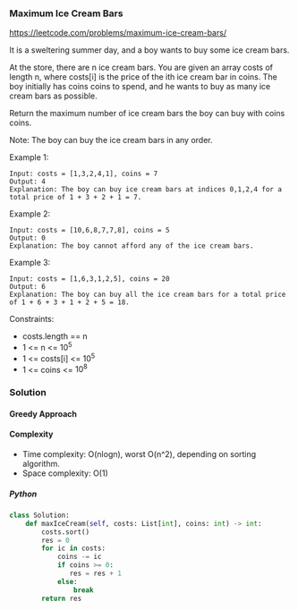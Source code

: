 ### Maximum Ice Cream Bars
https://leetcode.com/problems/maximum-ice-cream-bars/


It is a sweltering summer day, and a boy wants to buy some ice cream bars.

At the store, there are n ice cream bars. You are given an array costs of length n, where costs[i] is the price of the ith ice cream bar in coins. The boy initially has coins coins to spend, and he wants to buy as many ice cream bars as possible. 

Return the maximum number of ice cream bars the boy can buy with coins coins.

Note: The boy can buy the ice cream bars in any order.

 

Example 1:
```
Input: costs = [1,3,2,4,1], coins = 7
Output: 4
Explanation: The boy can buy ice cream bars at indices 0,1,2,4 for a total price of 1 + 3 + 2 + 1 = 7.
```
Example 2:
```
Input: costs = [10,6,8,7,7,8], coins = 5
Output: 0
Explanation: The boy cannot afford any of the ice cream bars.
```
Example 3:
```
Input: costs = [1,6,3,1,2,5], coins = 20
Output: 6
Explanation: The boy can buy all the ice cream bars for a total price of 1 + 6 + 3 + 1 + 2 + 5 = 18.
```

Constraints:

- costs.length == n
- 1 <= n <= $10^5$
- 1 <= costs[i] <= $10^5$
- 1 <= coins <= $10^8$


### Solution

#### Greedy Approach
#### Complexity
- Time complexity: O(nlogn), worst O(n^2), depending on sorting algorithm.
- Space complexity: O(1)

##### Python
```Python
class Solution:
    def maxIceCream(self, costs: List[int], coins: int) -> int:
        costs.sort()
        res = 0
        for ic in costs:
            coins -= ic
            if coins >= 0:
               res = res + 1
            else:
                break
        return res
```

